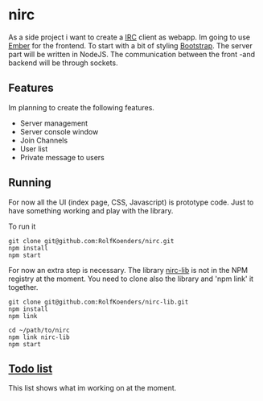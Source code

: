 # nirc

As a side project i want to create a [IRC](http://nl.wikipedia.org/wiki/Internet_Relay_Chat) client as webapp. 
Im going to use [Ember](emberjs.com) for the frontend. To start with a bit of styling [Bootstrap](http://getbootstrap.com/). 
The server part will be written in NodeJS. The communication between the front -and backend will be through sockets. 

## Features
Im planning to create the following features.
* Server management 
* Server console window
* Join Channels
* User list
* Private message to users

## Running
For now all the UI (index page, CSS, Javascript) is prototype code. Just to have something working and play with the library. 

To run it
```
git clone git@github.com:RolfKoenders/nirc.git
npm install
npm start
```

For now an extra step is necessary. The library [nirc-lib](https://github.com/RolfKoenders/nirc-lib) is not in the NPM registry at the moment. You need to clone also the library and 'npm link' it together.
```
git clone git@github.com:RolfKoenders/nirc-lib.git
npm install
npm link

cd ~/path/to/nirc
npm link nirc-lib
npm start
```

## [Todo list](https://github.com/RolfKoenders/nirc/blob/master/TODO.md)
This list shows what im working on at the moment. 
